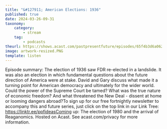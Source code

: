 ```yaml
---
title: "&#127911; American Elections: 1936"
published: true
date: 2024-03-26-09-31
taxonomy:
    category:
        - stream
    tag:
        - podcasts
theurl: https://shows.acast.com/pastpresentfuture/episodes/65f4b3d6a0626800171ebcab
image: artwork-resized.PNG
template: listen
---
```


Episode summary: The election of 1936 saw FDR re-elected in a landslide. It was also an election in which fundamental questions about the future direction of America were at stake. David and Gary discuss what made it a turning point for American democracy and ultimately for the wider world. Could the power of the Supreme Court be tamed? What was the true nature of economic freedom? And what threatened the New Deal - dissent at home or looming dangers abroad?To sign up for our free fortnightly newsletter to accompany this and future series, just click on the top link in our Link Tree: https://linktr.ee/ppfideasComing up: The election of 1980 and the arrival of Reaganomics. Hosted on Acast. See acast.com/privacy for more information.
